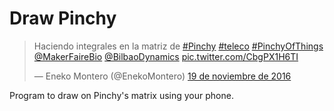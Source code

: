 # Draw Pinchy 

<blockquote class="twitter-tweet" data-lang="es"><p lang="es" dir="ltr">Haciendo integrales en la matriz de <a href="https://twitter.com/hashtag/Pinchy?src=hash">#Pinchy</a> <a href="https://twitter.com/hashtag/teleco?src=hash">#teleco</a> <a href="https://twitter.com/hashtag/PinchyOfThings?src=hash">#PinchyOfThings</a> <a href="https://twitter.com/MakerFaireBio">@MakerFaireBio</a> <a href="https://twitter.com/BilbaoDynamics">@BilbaoDynamics</a> <a href="https://t.co/CbgPX1H6TI">pic.twitter.com/CbgPX1H6TI</a></p>&mdash; Eneko Montero (@EnekoMontero) <a href="https://twitter.com/EnekoMontero/status/799953861096144896">19 de noviembre de 2016</a></blockquote> <script async src="//platform.twitter.com/widgets.js" charset="utf-8"></script>

Program to draw on Pinchy's matrix using your phone.
